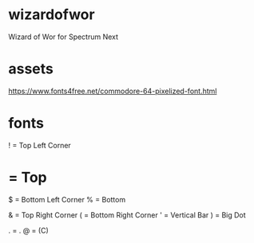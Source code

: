 # wizardofwor
Wizard of Wor for Spectrum Next

# assets
https://www.fonts4free.net/commodore-64-pixelized-font.html

# fonts
! = Top Left Corner
# = Top
$ = Bottom Left Corner
% = Bottom

& = Top Right Corner
( = Bottom Right Corner 
' = Vertical Bar
) = Big Dot

. = .
@ = (C)


